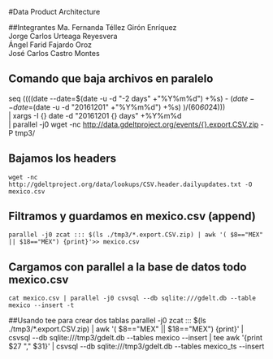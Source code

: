 #Data Product Architecture

##Integrantes
Ma. Fernanda Téllez Girón Enríquez  
Jorge Carlos Urteaga Reyesvera  
Ángel Farid Fajardo Oroz  
José Carlos Castro Montes  

## Comando que baja archivos en paralelo 

   seq $((($(date --date=$(date -u -d "-2 days" +"%Y%m%d") +%s) - $(date --date=$(date -u -d "20161201" +"%Y%m%d") +%s) )/(60*60*24))) \
   | xargs -I {} date -d "20161201 {} days" +%Y%m%d \
   | parallel -j0 wget -nc http://data.gdeltproject.org/events/{}.export.CSV.zip -P tmp3/

## Bajamos los headers

	wget -nc http://gdeltproject.org/data/lookups/CSV.header.dailyupdates.txt -O mexico.csv

## Filtramos y guardamos en mexico.csv (append)

	parallel -j0 zcat ::: $(ls ./tmp3/*.export.CSV.zip) | awk '( $8=="MEX" || $18=="MEX") {print}'>> mexico.csv 

## Cargamos con parallel a la base de datos todo mexico.csv

	cat mexico.csv | parallel -j0 csvsql --db sqlite:///gdelt.db --table mexico --insert -t 

##Usando tee para crear dos tablas
	parallel -j0 zcat ::: $(ls ./tmp3/*.export.CSV.zip) | awk '( $8=="MEX" || $18=="MEX") {print}' | csvsql --db sqlite:///tmp3/gdelt.db --tables mexico --insert  | tee awk '{print $27 "," $31}'  | csvsql --db sqlite:///tmp3/gdelt.db --tables mexico_ts --insert  

